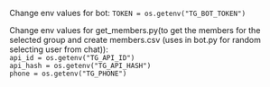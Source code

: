 Change env values for bot:
```TOKEN = os.getenv("TG_BOT_TOKEN")```

Change env values for get_members.py(to get the members for the selected group and create members.csv (uses in bot.py for random selecting user from chat)):\
```api_id = os.getenv("TG_API_ID")```\
```api_hash = os.getenv("TG_API_HASH")```\
```phone = os.getenv("TG_PHONE")```
